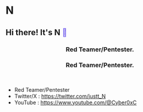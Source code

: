 # N
## Hi there! It's N <span style="color:MediumSlateBlue;">👋</span>

### <p align="center">Red Teamer/Pentester.</p>

<h3 align="center">Red Teamer/Pentester.</h3>
<br />

-  Red Teamer/Pentester
-  Twitter/X : https://twitter.com/justt_N
-  YouTube : https://www.youtube.com/@Cyber0xC

<br>
